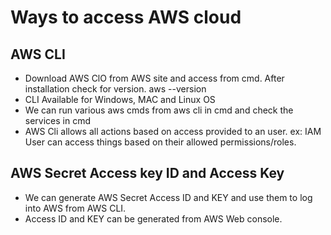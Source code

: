 # Ways to access AWS cloud
## AWS CLI
  - Download AWS ClO from AWS site and access from cmd. After installation check for version. aws --version
  - CLI Available for Windows, MAC and Linux OS
  - We can run various aws cmds from aws cli in cmd and check the services in cmd
  - AWS Cli allows all actions based on access provided to an user. ex: IAM User can access things based on their allowed permissions/roles.

## AWS Secret Access key ID and Access Key
  - We can generate AWS Secret Access ID and KEY and use them to log into AWS from AWS CLI.
  - Access ID and KEY can be generated from AWS Web console.
